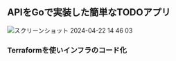 ## APIをGoで実装した簡単なTODOアプリ

![スクリーンショット 2024-04-22 14 46 03](https://github.com/aki366/go-todo-app/assets/96239914/43143d2c-b58e-42d8-a655-a0027ff3c5da)

### Terraformを使いインフラのコード化

